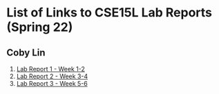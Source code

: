# List of Links to CSE15L Lab Reports (Spring 22)
## Coby Lin
1. [Lab Report 1 - Week 1-2](https://cobylsy.github.io/cse15l-lab-reports/Lab-report-1/lab-report-1-week-2.html)
2. [Lab Report 2 - Week 3-4](https://cobylsy.github.io/cse15l-lab-reports/Lab-report-2/lab-report-2.html)
3. [Lab Report 3 - Week 5-6](https://copylsy.github.io/cse15l-lab-reports/Lab-report-3/lab-report-3.html)
